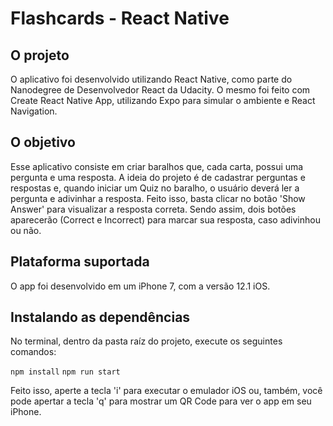 # Flashcards - React Native

## O projeto

O aplicativo foi desenvolvido utilizando React Native, como parte do Nanodegree de Desenvolvedor React da Udacity.
O mesmo foi feito com Create React Native App, utilizando Expo para simular o ambiente e React Navigation.

## O objetivo

Esse aplicativo consiste em criar baralhos que, cada carta, possui uma pergunta e uma resposta. A ideia do projeto
é de cadastrar perguntas e respostas e, quando iniciar um Quiz no baralho, o usuário deverá ler a pergunta e adivinhar
a resposta. Feito isso, basta clicar no botão 'Show Answer' para visualizar a resposta correta. Sendo assim, dois botões
aparecerão (Correct e Incorrect) para marcar sua resposta, caso adivinhou ou não.

## Plataforma suportada
O app foi desenvolvido em um iPhone 7, com a versão 12.1 iOS.

## Instalando as dependências

No terminal, dentro da pasta raíz do projeto, execute os seguintes comandos:

`npm install`
`npm run start`

Feito isso, aperte a tecla 'i' para executar o emulador iOS ou, também, você pode apertar a tecla 'q' para mostrar um QR Code
para ver o app em seu iPhone.

